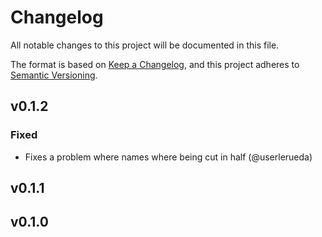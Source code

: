 # Changelog

All notable changes to this project will be documented in this file.

The format is based on [Keep a Changelog](https://keepachangelog.com/en/1.0.0/),
and this project adheres to [Semantic Versioning](https://semver.org/spec/v2.0.0.html).

## v0.1.2

### Fixed

- Fixes a problem where names where being cut in half (@userlerueda)

## v0.1.1

## v0.1.0
